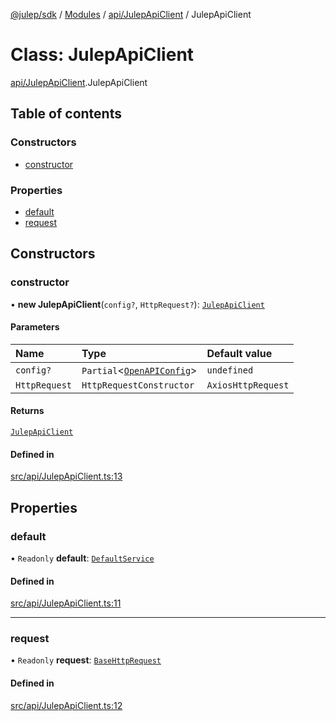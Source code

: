 [@julep/sdk](../README.md) / [Modules](../modules.md) / [api/JulepApiClient](../modules/api_JulepApiClient.md) / JulepApiClient

# Class: JulepApiClient

[api/JulepApiClient](../modules/api_JulepApiClient.md).JulepApiClient

## Table of contents

### Constructors

- [constructor](api_JulepApiClient.JulepApiClient.md#constructor)

### Properties

- [default](api_JulepApiClient.JulepApiClient.md#default)
- [request](api_JulepApiClient.JulepApiClient.md#request)

## Constructors

### constructor

• **new JulepApiClient**(`config?`, `HttpRequest?`): [`JulepApiClient`](api_JulepApiClient.JulepApiClient.md)

#### Parameters

| Name | Type | Default value |
| :------ | :------ | :------ |
| `config?` | `Partial`\<[`OpenAPIConfig`](../modules/api.md#openapiconfig)\> | `undefined` |
| `HttpRequest` | `HttpRequestConstructor` | `AxiosHttpRequest` |

#### Returns

[`JulepApiClient`](api_JulepApiClient.JulepApiClient.md)

#### Defined in

[src/api/JulepApiClient.ts:13](https://github.com/julep-ai/julep/blob/95c1a0c85f2af36bb95762cf8f17743fa7cf60e8/sdks/ts/src/api/JulepApiClient.ts#L13)

## Properties

### default

• `Readonly` **default**: [`DefaultService`](api.DefaultService.md)

#### Defined in

[src/api/JulepApiClient.ts:11](https://github.com/julep-ai/julep/blob/95c1a0c85f2af36bb95762cf8f17743fa7cf60e8/sdks/ts/src/api/JulepApiClient.ts#L11)

___

### request

• `Readonly` **request**: [`BaseHttpRequest`](api.BaseHttpRequest.md)

#### Defined in

[src/api/JulepApiClient.ts:12](https://github.com/julep-ai/julep/blob/95c1a0c85f2af36bb95762cf8f17743fa7cf60e8/sdks/ts/src/api/JulepApiClient.ts#L12)
